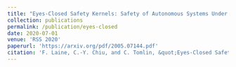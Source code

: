 ```yaml
---
title: "Eyes-Closed Safety Kernels: Safety of Autonomous Systems Under Loss of Observability"
collection: publications
permalink: /publication/eyes-closed
date: 2020-07-01
venue: 'RSS 2020'
paperurl: 'https://arxiv.org/pdf/2005.07144.pdf'
citation: 'F. Laine, C.-Y. Chiu, and C. Tomlin, &quot;Eyes-Closed Safety Kernels: Safety of Autonomous Systems UnderLoss of Observability&quot;, in <i>Proceedings of Robotics: Science and Systems</i>, Corvalis, Oregon, USA, Jul. 2020.'
---
```

